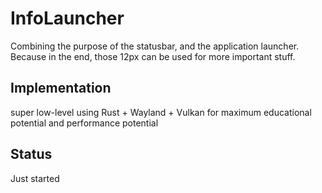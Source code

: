  # InfoLauncher

Combining the purpose of the statusbar, and the application launcher. Because in the end, those 12px can be used for more important stuff. 

## Implementation
super low-level using
Rust + Wayland + Vulkan
for maximum educational potential and performance potential

## Status
Just started
